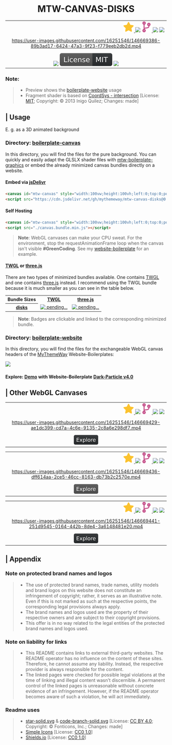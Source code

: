 <h1 align="center">MTW-CANVAS-DISKS</h1>

<table>
<td align="center">
<div align="right"><a href="https://github.com/MyThemeWay/mtw-canvas-disks" title="Stars of Disks Canvas" target="_blank"><img src="https://raw.githubusercontent.com/sitdisch/cloud/master/3parties/star-solid.svg"/></img> <img height="17" src="https://img.shields.io/github/stars/MyThemeWay/mtw-canvas-disks?label=&cacheSeconds=3600"/></img></a> <a href="https://github.com/MyThemeWay/mtw-canvas-disks" title="Forks of Disks Canvas" target="_blank"><img src="https://raw.githubusercontent.com/sitdisch/cloud/master/3parties/code-branch-solid.svg"/></img> <img height="17" src="https://img.shields.io/github/forks/MyThemeWay/mtw-canvas-disks?label=&cacheSeconds=3600"/></img></a> <a href="https://github.com/MyThemeWay/mtw-canvas-disks#embed-via-jsdelivr" title="jsDelivr Hits of Disks Canvas" target="_blank"> <img height="17" src="https://img.shields.io/jsdelivr/gh/hy/mythemeway/mtw-canvas-disks?label=Hits&color=blue&logo=jsdelivr&cacheSeconds=3600" /></a></div>

https://user-images.githubusercontent.com/16251546/146669386-89b3ad17-6424-47a3-9f23-f779eeb2db2d.mp4

<img src="https://img.shields.io/github/repo-size/mythemeway/mtw-canvas-disks?label=RepoSize&cacheSeconds=3600" />
<a title="Check it out" target="_blank" href="https://github.com/mythemeway/mtw-canvas-disks/blob/main/LICENSE.txt"><img src="https://raw.githubusercontent.com/sitdisch/cloud/master/badges/particle/License-MIT.svg" /></a>
<a title="Check it out" target="_blank" href="https://github.com/mythemeway/mtw-canvas-disks/releases"><img src="https://img.shields.io/github/v/release/mythemeway/mtw-canvas-disks?label=LastRelease&cacheSeconds=3600" /></a><br>

</td>
</table>

### Note:
> * Preview shows the [boilerplate-website](#directory-boilerplate-website "Check it out") usage
> * Fragment shader is based on [CoordSys - intersection](https://www.shadertoy.com/view/lsfGDB "Check it out") [License: [MIT](https://www.shadertoy.com/view/lsfGDB "Go there"); Copyright: ©️ 2013 Inigo Quilez; Changes: made]

## | Usage

E.&nbsp;g. as a 3D animated background 

### Directory: [boilerplate-canvas](https://github.com/MyThemeWay/mtw-canvas-disks/tree/main/boilerplate-canvas "Check it out")

In this directory, you will find the files for the pure background. You can quickly and easily adapt the GLSLX shader files with [mtw-boilerplate-graphics](https://github.com/mythemeway/mtw-boilerplate-graphics "Check it out") or embed the already minimized canvas bundles directly on a website.

#### Embed via [jsDelivr](https://github.com/jsdelivr/jsdelivr "Check it out")

```html
<canvas id="mtw-canvas" style="width:100vw;height:100vh;left:0;top:0;position:fixed;"></canvas>
<script src="https://cdn.jsdelivr.net/gh/mythemeway/mtw-canvas-disks@0.0.1/boilerplate-canvas/twgl/canvas.bundle.min.js"></script>
```

#### Self Hosting

```html
<canvas id="mtw-canvas" style="width:100vw;height:100vh;left:0;top:0;position:fixed;"></canvas>
<script src="./canvas.bundle.min.js"></script>
```

> <b>Note</b>: WebGL canvases can make your CPU sweat. For the environment, stop the requestAnimationFrame loop when the canvas isn't visible <b>#GreenCoding</b>. See my [website-boilerplate](https://github.com/MyThemeWay/Dark-Particle/blob/master/src/canvas/mtw-canvas-disks/main.js "Check it out") for an example.

#### <a href="https://github.com/greggman/twgl.js" title="Check it out" target="_blank">TWGL</a> or <a href="https://github.com/mrdoob/three.js" title="Check it out" target="_blank">three.js</a>

There are two types of minimized bundles available. One contains <a href="https://github.com/greggman/twgl.js" title="Check it out" target="_blank">TWGL</a> and one contains <a href="https://github.com/mrdoob/three.js" title="Check it out" target="_blank">three.js</a> instead. I recommend using the TWGL bundle because it is much smaller as you can see in the table below. 

<table>
<tr>
	<th>Bundle Sizes</th>
	<th><a href="https://github.com/greggman/twgl.js" title="Check it out" target="_blank">TWGL</a></th>
	<th><a href="https://github.com/mrdoob/three.js" title="Check it out" target="_blank">three.js</a></th>
</tr>
<tr align="center">
	<th><a href="https://github.com/MyThemeWay/mtw-canvas-disks" title="Check it out" target="_blank">disks</a></th>
	<td>
		<a href="https://github.com/MyThemeWay/mtw-canvas-disks/tree/main/boilerplate-canvas/twgl/canvas.bundle.min.js" title="Get it" target="_blank"><img height="20" loading="eager" alt="&nbsp;pending..." src="https://img.shields.io/github/size/mythemeway/mtw-canvas-disks/boilerplate-canvas/twgl/canvas.bundle.min.js?label=&color=brightgreen&cacheSeconds=3600" /></a>
	</td>
	<td>
		<a href="https://github.com/MyThemeWay/mtw-canvas-disks/tree/main/boilerplate-canvas/three/canvas.bundle.min.js" title="Get it" target="_blank"><img height="20" loading="eager" alt="&nbsp;pending..." src="https://img.shields.io/github/size/mythemeway/mtw-canvas-disks/boilerplate-canvas/three/canvas.bundle.min.js?label=&color=darkred&cacheSeconds=3600" /></a>
	</td>
</tr>
</table>

> <b>Note</b>: Badges are clickable and linked to the corresponding minimized bundle.

### Directory: [boilerplate-website](https://github.com/MyThemeWay/mtw-canvas-disks/tree/main/boilerplate-website "Check it out")

In this directory, you will find the files for the exchangeable WebGL canvas headers of the [MyThemeWay](https://github.com/MyThemeWay "Go there") Website-Boilerplates:

<a href="https://github.com/mythemeway" title="Explore this" target="_blank"><img src="https://i.redd.it/txxr1z113ib61.gif" /></a>

#### <b>Explore</b>: [Demo](https://mythemeway.github.io/mtw-canvas-disks/ "Check it out") with Website-Boilerplate [Dark-Particle v4.0](https://github.com/MyThemeWay/Dark-Particle "Check it out")

## | Other WebGL Canvases

<table>
<td align="center" width="500px">
<div align="right"><a href="https://github.com/MyThemeWay/mtw-canvas-malachite" title="Stars of Malachite Canvas" target="_blank"><img src="https://raw.githubusercontent.com/sitdisch/cloud/master/3parties/star-solid.svg"/></img> <img height="17" src="https://img.shields.io/github/stars/MyThemeWay/mtw-canvas-malachite?label=&cacheSeconds=3600"/></img></a> <a href="https://github.com/MyThemeWay/mtw-canvas-malachite" title="Forks of Malachite Canvas" target="_blank"><img src="https://raw.githubusercontent.com/sitdisch/cloud/master/3parties/code-branch-solid.svg"/></img> <img height="17" src="https://img.shields.io/github/forks/MyThemeWay/mtw-canvas-malachite?label=&cacheSeconds=3600"/></img></a> <a href="https://github.com/MyThemeWay/mtw-canvas-malachite#embed-via-jsdelivr" title="jsDelivr Hits of Malachite Canvas" target="_blank"> <img height="17" src="https://img.shields.io/jsdelivr/gh/hy/mythemeway/mtw-canvas-malachite?label=Hits&color=blue&logo=jsdelivr&cacheSeconds=3600" /></a></div>

https://user-images.githubusercontent.com/16251546/146669429-ae1dc399-cd7a-4c6e-9135-2c8a6e298df7.mp4

<div><a href="https://github.com/MyThemeWay/mtw-canvas-malachite" title="Explore Malachite Header" target="_blank"><img height="30" src="https://raw.githubusercontent.com/sitdisch/cloud/master/badges/particle/Explore-2A2E30.svg"/></img></div>

</td>
</table>

<div align="right">
<table>
<td align="center" width="500px">
<div align="right"><a href="https://github.com/MyThemeWay/mtw-canvas-spiral" title="Stars of Spiral Canvas" target="_blank"><img src="https://raw.githubusercontent.com/sitdisch/cloud/master/3parties/star-solid.svg"/></img> <img height="17" src="https://img.shields.io/github/stars/MyThemeWay/mtw-canvas-spiral?label=&cacheSeconds=3600"/></img></a> <a href="https://github.com/MyThemeWay/mtw-canvas-spiral" title="Forks of Spiral Canvas" target="_blank"><img src="https://raw.githubusercontent.com/sitdisch/cloud/master/3parties/code-branch-solid.svg"/></img> <img height="17" src="https://img.shields.io/github/forks/MyThemeWay/mtw-canvas-spiral?label=&cacheSeconds=3600"/></img></a> <a href="https://github.com/MyThemeWay/mtw-canvas-spiral#embed-via-jsdelivr" title="jsDelivr Hits of Spiral Canvas" target="_blank"> <img height="17" src="https://img.shields.io/jsdelivr/gh/hy/mythemeway/mtw-canvas-spiral?label=Hits&color=blue&logo=jsdelivr&cacheSeconds=3600" /></a></div>

https://user-images.githubusercontent.com/16251546/146669436-dff614aa-2ce5-46cc-8163-db73b2c2570e.mp4

<div><a href="https://github.com/MyThemeWay/mtw-canvas-spiral" title="Explore Spiral Header" target="_blank"><img height="30" src="https://raw.githubusercontent.com/sitdisch/cloud/master/badges/particle/Explore-grey.svg"/></img></div>

</td>
</table>
</div>

<table>
<td align="center" width="500px">
<div align="right"><a href="https://github.com/MyThemeWay/mtw-canvas-blacksea" title="Stars of Blacksea Canvas" target="_blank"><img src="https://raw.githubusercontent.com/sitdisch/cloud/master/3parties/star-solid.svg"/></img> <img height="17" src="https://img.shields.io/github/stars/MyThemeWay/mtw-canvas-blacksea?label=&cacheSeconds=3600"/></img></a> <a href="https://github.com/MyThemeWay/mtw-canvas-blacksea" title="Forks of Blacksea Canvas" target="_blank"><img src="https://raw.githubusercontent.com/sitdisch/cloud/master/3parties/code-branch-solid.svg"/></img> <img height="17" src="https://img.shields.io/github/forks/MyThemeWay/mtw-canvas-blacksea?label=&cacheSeconds=3600"/></img></a> <a href="https://github.com/MyThemeWay/mtw-canvas-blacksea#embed-via-jsdelivr" title="jsDelivr Hits of Blacksea Canvas" target="_blank"> <img height="17" src="https://img.shields.io/jsdelivr/gh/hy/mythemeway/mtw-canvas-blacksea?label=Hits&color=blue&logo=jsdelivr&cacheSeconds=3600" /></a></div>

https://user-images.githubusercontent.com/16251546/146669441-251d9545-0164-442b-8de4-3a6148481e20.mp4

<div><a href="https://github.com/MyThemeWay/mtw-canvas-blacksea" title="Explore Blacksea Header" target="_blank"><img height="30" src="https://raw.githubusercontent.com/sitdisch/cloud/master/badges/particle/Explore-2A2E30.svg"/></img></div>

</td>
</table>

## | Appendix
### Note on protected brand names and logos
> * The use of protected brand names, trade names, utility models and brand logos on this website does not constitute an infringement of copyright; rather, it serves as an illustrative note. Even if this is not marked as such at the respective points, the corresponding legal provisions always apply.
> * The brand names and logos used are the property of their respective owners and are subject to their copyright provisions.
> * This offer is in no way related to the legal entities of the protected brand names and logos used.

### Note on liability for links
> * This README contains links to external third-party websites. The README operator has no influence on the content of these sites. Therefore, he cannot assume any liability. Instead, the respective provider is always responsible for the content.
> * The linked pages were checked for possible legal violations at the time of linking and illegal content wasn't discernible. A permanent control of the linked pages is unreasonable without concrete evidence of an infringement. However, if the README operator becomes aware of such a violation, he will act immediately. 

### Readme uses
> * [star-solid.svg](https://fontawesome.com/v5.15/icons/star?style=solid "Check it out") & [code-branch-solid.svg](https://fontawesome.com/v5.15/icons/code-branch?style=solid "Check it out") [License: [CC&nbsp;BY&nbsp;4.0](https://fontawesome.com/license/free "Check it out"); Copyright: ©️  Fonticons, Inc.; Changes: made]
> * [Simple Icons](https://simpleicons.org/ "Check it out") [License: [CC0&nbsp;1.0](https://github.com/simple-icons/simple-icons/blob/develop/LICENSE.md "Go there")]
> * [Shields.io](https://github.com/badges/shields "Check it out") [License: [CC0&nbsp;1.0](https://github.com/badges/shields/blob/master/LICENSE "Go there")]
